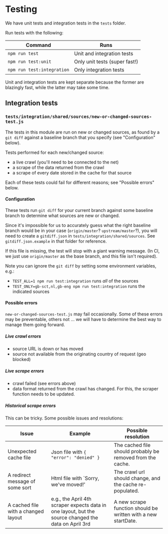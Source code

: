 # Testing

We have unit tests and integration tests in the `tests` folder.

Run tests with the following:

| Command | Runs |
| --- | --- |
| `npm run test` | Unit and integration tests |
| `npm run test:unit` | Only unit tests (super fast!) |
| `npm run test:integration` | Only integration tests |

Unit and integration tests are kept separate because the former are blazingly fast, while the latter may take some time.

## Integration tests

### `tests/integration/shared/sources/new-or-changed-sources-test.js`

The tests in this module are run on new or changed sources, as found by a `git diff` against a baseline branch that you specify (see "Configuration" below).

Tests performed for each new/changed source:

* a live crawl (you'll need to be connected to the net)
* a scrape of the data returned from the crawl
* a scrape of every date stored in the cache for that source

Each of these tests could fail for different reasons; see "Possible errors" below.

#### Configuration

These tests run `git diff` for your current branch against some baseline branch to determine what sources are new or changed.

Since it's impossible for us to accurately guess what the right baseline branch would be in your case (`origin/master`? `upstream/master`?), you will need to create a `gitdiff.json` in `tests/integration/shared/sources`.  See `gitdiff.json.example` in that folder for reference.

If this file is missing, the test will stop with a giant warning message.  (In CI, we just use `origin/master` as the base branch, and this file isn't required).

Note you can ignore the `git diff` by setting some environment variables, e.g.:

* `TEST_ALL=1 npm run test:integration` runs _all_ of the sources
* `TEST_ONLY=gb-sct,nl,gb-eng npm run test:integration` runs the indicated sources

#### Possible errors

`new-or-changed-sources-test.js` may fail occasionally.  Some of these
errors may be preventable, others not ... we will have to determine
the best way to manage them going forward.

##### Live crawl errors

* source URL is down or has moved
* source not available from the originating country of request (geo blocked)

##### Live scrape errors

* crawl failed (see errors above)
* data format returned from the crawl has changed.  For this, the scraper function needs to be updated.

##### Historical scrape errors

This can be tricky.  Some possible issues and resolutions:

| Issue | Example | Possible resolution |
| --- | --- | --- |
| Unexpected cache file | Json file with `{ "error": "denied" }` | The cached file should probably be removed from the cache. |
| A redirect message of some sort | Html file with `Sorry, we've moved!' | The crawl url should change, and the cache re-populated. |
| A cached file with a changed layout | e.g., the April 4th scraper expects data in one layout, but the source changed the data on April 3rd | A new scrape function should be written with a new startDate. |

